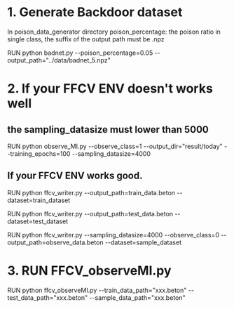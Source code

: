 # 1. Generate Backdoor dataset
In poison_data_generator directory
poison_percentage: the poison ratio in single class, the suffix of the output path must be .npz

RUN python badnet.py --poison_percentage=0.05 --output_path="../data/badnet_5.npz"

# 2. If your FFCV ENV doesn't works well
## the sampling_datasize must lower than 5000

RUN python observe_MI.py --observe_class=1 --output_dir="result/today" --training_epochs=100 --sampling_datasize=4000

## If your FFCV ENV works good.

RUN python ffcv_writer.py --output_path=train_data.beton --dataset=train_dataset

RUN python ffcv_writer.py --output_path=test_data.beton --dataset=test_dataset

RUN python ffcv_writer.py --sampling_datasize=4000 --observe_class=0 --output_path=observe_data.beton --dataset=sample_dataset

# 3. RUN FFCV_observeMI.py
RUN python ffcv_observeMI.py --train_data_path="xxx.beton" --test_data_path="xxx.beton" --sample_data_path="xxx.beton"
